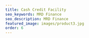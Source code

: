 ```yaml
---
title: Cash Credit Facility
seo_keywords: MRD Finance
seo_description: MRD Finance
featured_image: images/product3.jpg
order: 6
---
```


